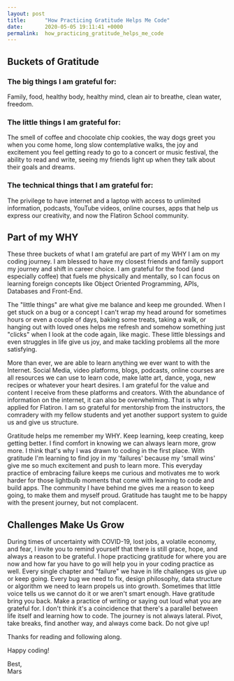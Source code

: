 ```yaml
---
layout: post
title:      "How Practicing Gratitude Helps Me Code"
date:       2020-05-05 19:11:41 +0000
permalink:  how_practicing_gratitude_helps_me_code
---
```



## Buckets of Gratitude

### The big things I am grateful for: 
Family, food, healthy body, healthy mind, clean air to breathe, clean water, freedom.

### The little things I am grateful for:  
The smell of coffee and chocolate chip cookies, the way dogs greet you when you come home, long slow contemplative walks, the joy and excitement you feel getting ready to go to a concert or music festival, the ability to read and write, seeing my friends light up when they talk about their goals and dreams.

### The technical things that I am grateful for: 
The privilege to have internet and a laptop with access to unlimited information, podcasts, YouTube videos, online courses, apps that help us express our creativity, and now the Flatiron School community.

## Part of my WHY 

These three buckets of what I am grateful are part of my WHY I am on my coding journey. I am blessed to have my closest friends and family support my journey and shift in career choice. I am grateful for the food (and especially coffee) that fuels me physically and mentally, so I can focus on learning foreign concepts like Object Oriented Programming, APIs, Databases and Front-End. 

The "little things" are what give me balance and keep me grounded. When I get stuck on a bug or a concept I can't wrap my head around for sometimes hours or even a couple of days, baking some treats, taking a walk, or hanging out with loved ones helps me refresh and somehow something just "clicks" when I look at the code again, like magic. These little blessings and even struggles in life give us joy, and make tackling problems all the more satisfying.

More than ever, we are able to learn anything we ever want to with the Internet. Social Media, video platforms, blogs, podcasts, online courses are all resources we can use to learn code, make latte art, dance, yoga, new recipes or whatever your heart desires. I am grateful for the value and content I receive from these platforms and creators. With the abundance of information on the internet, it can also be overwhelming. That is why I applied for Flatiron. I am so grateful for mentorship from the instructors, the comradery with my fellow students and yet another support system to guide us and give us structure.

Gratitude helps me remember my WHY. Keep learning, keep creating, keep getting better. I find comfort in knowing we can always learn more, grow more. I think that's why I was drawn to coding in the first place. With gratitude I'm learning to find joy in my 'failures' because my 'small wins' give me so much excitement and push to learn more. This everyday practice of embracing failure keeps me curious and motivates me to work harder for those lightbulb moments that come with learning to code and build apps. The community I have behind me gives me a reason to keep going, to make them and myself proud. Gratitude has taught me to be happy with the present journey, but not complacent. 

## Challenges Make Us Grow

During times of uncertainty with COVID-19, lost jobs, a volatile economy, and fear, I invite you to remind yourself that there is still grace, hope, and always a reason to be grateful. I hope practicing gratitude for where you are now and how far you have to go will help you in your coding practice as well.
Every single chapter and "failure" we have in life challenges us give up or keep going. Every bug we need to fix, design philosophy, data structure or algorithm we need to learn propels us into growth. Sometimes that little voice tells us we cannot do it or we aren't smart enough. Have gratitude bring you back. Make a practice of writing or saying out loud what you are grateful for. I don't think it's a coincidence that there's a parallel between life itself and learning how to code. The journey is not always lateral. Pivot, take breaks, find another way, and always come back. Do not give up!

Thanks for reading and following along.

Happy coding!

Best\,\
Mars



